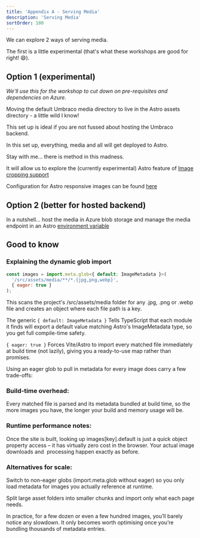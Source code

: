 ```yaml
---
title: 'Appendix A - Serving Media'
description: 'Serving Media'
sortOrder: 100
---
```


We can explore 2 ways of serving media.

The first is a little experimental (that's what these workshops are good for right! 😄).

## Option 1 (experimental)

_We'll use this for the workshop to cut down on pre-requisites and dependencies on Azure._

Moving the default Umbraco media directory to live in the Astro assets directory - a little wild I know!

This set up is ideal if you are not fussed about hosting the Umbraco backend.

In this set up, everything, media and all will get deployed to Astro.

Stay with me... there is method in this madness.

It will allow us to explore the (currently experimental) Astro feature of [Image cropping support](https://astro.build/blog/astro-5/#experimental-image-cropping-support)

Configuration for Astro responsive images can be found [here](https://docs.astro.build/en/reference/experimental-flags/responsive-images/)

## Option 2 (better for hosted backend)

In a nutshell... host the media in Azure blob storage and manage the media endpoint in an Astro [environment variable](https://docs.astro.build/en/guides/environment-variables/)

## Good to know

### Explaining the dynamic glob import

```javascript
const images = import.meta.glob<{ default: ImageMetadata }>(
  '/src/assets/media/**/*.{jpg,png,webp}',
  { eager: true }
);
```

This scans the project's /src/assets/media folder for any .jpg, .png or .webp file and creates an object where each file path is a key.

The generic `{ default: ImageMetadata }` Tells TypeScript that each module it finds will export a default value matching Astro's ImageMetadata type, so you get full compile-time safety.

`{ eager: true }` Forces Vite/Astro to import every matched file immediately at build time (not lazily), giving you a ready-to-use map rather than promises.

Using an eager glob to pull in metadata for every image does carry a few trade-offs:

### Build-time overhead:
Every matched file is parsed and its metadata bundled at build time, so the more images you have, the longer your build and memory usage will be.

### Runtime performance notes:
Once the site is built, looking up images[key].default is just a quick object property access – it has virtually zero cost in the browser. Your actual image downloads and <Image> processing happen exactly as before.

### Alternatives for scale:
Switch to non-eager globs (import.meta.glob without eager) so you only load metadata for images you actually reference at runtime.

Split large asset folders into smaller chunks and import only what each page needs.

In practice, for a few dozen or even a few hundred images, you’ll barely notice any slowdown. It only becomes worth optimising once you’re bundling thousands of metadata entries.

